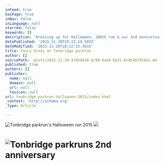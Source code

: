 ```yaml
---
inFeed: true
hasPage: true
inNav: false
inLanguage: null
starred: false
keywords: []
description: 'Dressing up for Halloween, 100th run & our 2nd anniversary.'
datePublished: '2015-11-20T18:22:19.503Z'
dateModified: '2015-11-20T18:22:15.363Z'
title: Fancy Dress at Tonbridge parkrun
author: []
sourcePath: _posts/2015-11-20-47de9418-4c90-4ea0-b625-0c8546fd16dc.md
published: true
authors: []
publisher:
  name: null
  domain: null
  url: null
  favicon: null
url: tonbridge-parkrun-halloween-2015/index.html
_context: 'http://schema.org'
_type: Article

---
```

![Tonbridge parkrun's Halloween run 2015](https://the-grid-user-content.s3-us-west-2.amazonaws.com/59691cc6-23e3-48b5-96e8-17146cb65d95.jpg)
![](https://the-grid-user-content.s3-us-west-2.amazonaws.com/318eae14-bf3b-46c1-94eb-6146e15ce20d.jpg)

# ![Tonbridge parkruns 2nd anniversary](https://the-grid-user-content.s3-us-west-2.amazonaws.com/01a1705b-08fc-4d58-9fa7-18bab2c6f34c.jpg)